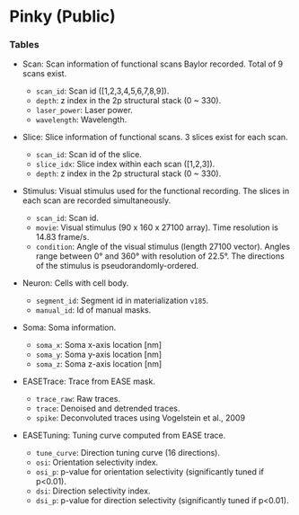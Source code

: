 # Pinky (Public)

### Tables
- Scan: Scan information of functional scans Baylor recorded. Total of 9 scans exist.
    - `scan_id`: Scan id ([1,2,3,4,5,6,7,8,9]).
    - `depth`: z index in the 2p structural stack (0 ~ 330).
    - `laser_power`: Laser power.
    - `wavelength`: Wavelength.
    
- Slice: Slice information of functional scans. 3 slices exist for each scan.
    - `scan_id`: Scan id of the slice.
    - `slice_idx`: Slice index within each scan ([1,2,3]).
    - `depth`: z index in the 2p structural stack (0 ~ 330).
    
- Stimulus: Visual stimulus used for the functional recording. The slices in each scan are recorded simultaneously.
    - `scan_id`: Scan id.
    - `movie`: Visual stimulus (90 x 160 x 27100 array). Time resolution is 14.83 frame/s. 
    - `condition`: Angle of the visual stimulus (length 27100 vector). Angles range between 0&deg; and 360&deg; with resolution of 22.5&deg;. The directions of the stimulus is pseudorandomly-ordered.
    
- Neuron: Cells with cell body.
    - `segment_id`: Segment id in materialization `v185`.
    - `manual_id`: Id of manual masks.
    
- Soma: Soma information.
    - `soma_x`: Soma x-axis location [nm]
    - `soma_y`: Soma y-axis location [nm]
    - `soma_z`: Soma z-axis location [nm]
  
- EASETrace: Trace from EASE mask.
    - `trace_raw`: Raw traces.
    - `trace`: Denoised and detrended traces.
    - `spike`: Deconvoluted traces using Vogelstein et al., 2009

- EASETuning: Tuning curve computed from EASE trace.
    - `tune_curve`: Direction tuning curve (16 directions).
    - `osi`: Orientation selectivity index.
    - `osi_p`: p-value for orientation selectivity (significantly tuned if p<0.01).
    - `dsi`: Direction selectivity index.
    - `dsi_p`: p-value for direction selectivity (significantly tuned if p<0.01).   
